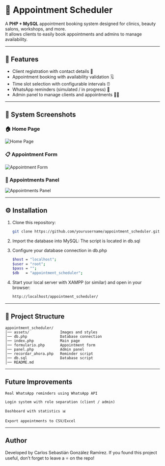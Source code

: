 # 📅 Appointment Scheduler

A **PHP + MySQL** appointment booking system designed for clinics, beauty salons, workshops, and more.  
It allows clients to easily book appointments and admins to manage availability.

---

## 🚀 Features

- Client registration with contact details 📇  
- Appointment booking with availability validation 🗓️  
- Time slot selection with configurable intervals ⏰  
- WhatsApp reminders (simulated / in progress) 💬  
- Admin panel to manage clients and appointments 👨‍💻  

---

## 📸 System Screenshots

### 🏠 Home Page
![Home Page](assets/img/home.png)

### 📋 Appointment Form
![Appointment Form](assets/img/formulario.png)

### 📅 Appointments Panel
![Appointments Panel](assets/img/panel.png)

---

## ⚙️ Installation

1. Clone this repository:  
   ```bash
   git clone https://github.com/yourusername/appointment_scheduler.git

2. Import the database into MySQL:
    The script is located in db.sql

3. Configure your database connection in db.php
    ```bash
    $host = "localhost";
    $user = "root";
    $pass = "";
    $db   = "appointment_scheduler";

4. Start your local server with XAMPP (or similar) and open in your browser:
    ```bash
    http://localhost/appointment_scheduler/

---

##  📂 Project Structure
    appointment_scheduler/
    │── assets/              Images and styles
    │── db.php               Database connection
    │── index.php            Main page
    │── formulario.php       Appointment form
    │── panel.php            Admin panel
    │── recordar_ahora.php   Reminder script
    │── db.sql               Database script
    │── README.md

---

## Future Improvements
    Real WhatsApp reminders using WhatsApp API

    Login system with role separation (client / admin)

    Dashboard with statistics 📊

    Export appointments to CSV/Excel

--- 

## Author
Developed by Carlos Sebastián González Ramírez.
If you found this project useful, don’t forget to leave a ⭐ on the repo!
